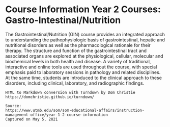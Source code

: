 # Course Information Year 2 Courses: Gastro-Intestinal/Nutrition

The Gastrointestinal/Nutrition (GIN) course provides an integrated approach to understanding the pathophysiologic basis of gastrointestinal, hepatic and nutritional disorders as well as the pharmacological rationale for their therapy. The structure and function of the gastrointestinal tract and associated organs are explored at the physiological, cellular, molecular and biochemical levels in both health and disease. A variety of traditional, interactive and online tools are used throughout the course, with special emphasis paid to laboratory sessions in pathology and related disciplines. At the same time, students are introduced to the clinical approach to these disorders, including clinical, laboratory, and radiographic findings.

```
HTML to Markdown conversion with Turndown by Dom Christie
https://domchristie.github.io/turndown/

Source:
https://www.utmb.edu/som/som-educational-affairs/instruction-management-office/year-1-2-course-information
Captured on May 5, 2021
```
